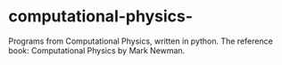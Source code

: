 # computational-physics-
Programs from Computational Physics, written in python. The reference book: Computational Physics by Mark Newman.
